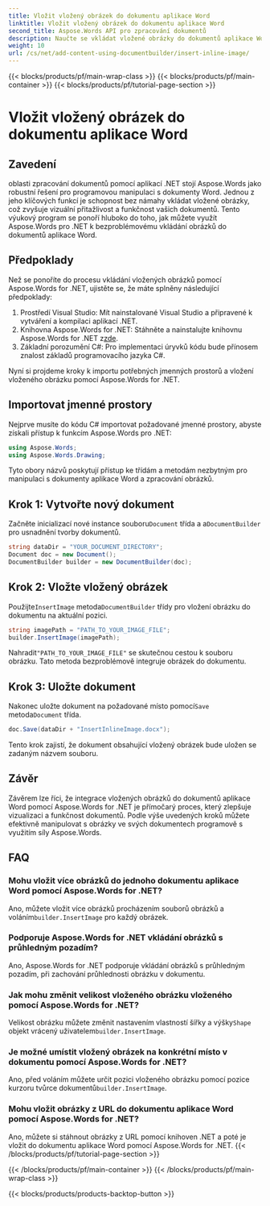 ```yaml
---
title: Vložit vložený obrázek do dokumentu aplikace Word
linktitle: Vložit vložený obrázek do dokumentu aplikace Word
second_title: Aspose.Words API pro zpracování dokumentů
description: Naučte se vkládat vložené obrázky do dokumentů aplikace Word pomocí Aspose.Words for .NET. Podrobný průvodce s příklady kódu a nejčastějšími dotazy.
weight: 10
url: /cs/net/add-content-using-documentbuilder/insert-inline-image/
---
```


{{< blocks/products/pf/main-wrap-class >}}
{{< blocks/products/pf/main-container >}}
{{< blocks/products/pf/tutorial-page-section >}}

# Vložit vložený obrázek do dokumentu aplikace Word

## Zavedení

oblasti zpracování dokumentů pomocí aplikací .NET stojí Aspose.Words jako robustní řešení pro programovou manipulaci s dokumenty Word. Jednou z jeho klíčových funkcí je schopnost bez námahy vkládat vložené obrázky, což zvyšuje vizuální přitažlivost a funkčnost vašich dokumentů. Tento výukový program se ponoří hluboko do toho, jak můžete využít Aspose.Words pro .NET k bezproblémovému vkládání obrázků do dokumentů aplikace Word.

## Předpoklady

Než se ponoříte do procesu vkládání vložených obrázků pomocí Aspose.Words for .NET, ujistěte se, že máte splněny následující předpoklady:

1. Prostředí Visual Studio: Mít nainstalované Visual Studio a připravené k vytváření a kompilaci aplikací .NET.
2.  Knihovna Aspose.Words for .NET: Stáhněte a nainstalujte knihovnu Aspose.Words for .NET z[zde](https://releases.aspose.com/words/net/).
3. Základní porozumění C#: Pro implementaci úryvků kódu bude přínosem znalost základů programovacího jazyka C#.

Nyní si projdeme kroky k importu potřebných jmenných prostorů a vložení vloženého obrázku pomocí Aspose.Words for .NET.

## Importovat jmenné prostory

Nejprve musíte do kódu C# importovat požadované jmenné prostory, abyste získali přístup k funkcím Aspose.Words pro .NET:

```csharp
using Aspose.Words;
using Aspose.Words.Drawing;
```

Tyto obory názvů poskytují přístup ke třídám a metodám nezbytným pro manipulaci s dokumenty aplikace Word a zpracování obrázků.

## Krok 1: Vytvořte nový dokument

 Začněte inicializací nové instance souboru`Document` třída a a`DocumentBuilder` pro usnadnění tvorby dokumentů.

```csharp
string dataDir = "YOUR_DOCUMENT_DIRECTORY";
Document doc = new Document();
DocumentBuilder builder = new DocumentBuilder(doc);
```

## Krok 2: Vložte vložený obrázek

 Použijte`InsertImage` metoda`DocumentBuilder` třídy pro vložení obrázku do dokumentu na aktuální pozici.

```csharp
string imagePath = "PATH_TO_YOUR_IMAGE_FILE";
builder.InsertImage(imagePath);
```

 Nahradit`"PATH_TO_YOUR_IMAGE_FILE"` se skutečnou cestou k souboru obrázku. Tato metoda bezproblémově integruje obrázek do dokumentu.

## Krok 3: Uložte dokument

 Nakonec uložte dokument na požadované místo pomocí`Save` metoda`Document` třída.

```csharp
doc.Save(dataDir + "InsertInlineImage.docx");
```

Tento krok zajistí, že dokument obsahující vložený obrázek bude uložen se zadaným názvem souboru.

## Závěr

Závěrem lze říci, že integrace vložených obrázků do dokumentů aplikace Word pomocí Aspose.Words for .NET je přímočarý proces, který zlepšuje vizualizaci a funkčnost dokumentů. Podle výše uvedených kroků můžete efektivně manipulovat s obrázky ve svých dokumentech programově s využitím síly Aspose.Words.

## FAQ

### Mohu vložit více obrázků do jednoho dokumentu aplikace Word pomocí Aspose.Words for .NET?
 Ano, můžete vložit více obrázků procházením souborů obrázků a voláním`builder.InsertImage` pro každý obrázek.

### Podporuje Aspose.Words for .NET vkládání obrázků s průhledným pozadím?
Ano, Aspose.Words for .NET podporuje vkládání obrázků s průhledným pozadím, při zachování průhlednosti obrázku v dokumentu.

### Jak mohu změnit velikost vloženého obrázku vloženého pomocí Aspose.Words for .NET?
 Velikost obrázku můžete změnit nastavením vlastností šířky a výšky`Shape` objekt vrácený uživatelem`builder.InsertImage`.

### Je možné umístit vložený obrázek na konkrétní místo v dokumentu pomocí Aspose.Words for .NET?
 Ano, před voláním můžete určit pozici vloženého obrázku pomocí pozice kurzoru tvůrce dokumentů`builder.InsertImage`.

### Mohu vložit obrázky z URL do dokumentu aplikace Word pomocí Aspose.Words for .NET?
Ano, můžete si stáhnout obrázky z URL pomocí knihoven .NET a poté je vložit do dokumentu aplikace Word pomocí Aspose.Words for .NET.
{{< /blocks/products/pf/tutorial-page-section >}}

{{< /blocks/products/pf/main-container >}}
{{< /blocks/products/pf/main-wrap-class >}}

{{< blocks/products/products-backtop-button >}}
